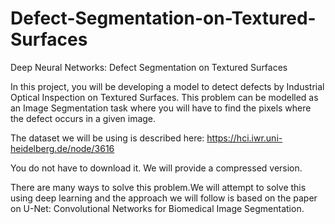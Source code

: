 # Defect-Segmentation-on-Textured-Surfaces
Deep Neural Networks: Defect Segmentation on Textured Surfaces

In this project, you will be developing a model to detect defects by Industrial Optical Inspection on Textured Surfaces. This problem can be modelled as an Image Segmentation task where you will have to find the pixels where the defect occurs in a given image.

The dataset we will be using is described here:
https://hci.iwr.uni-heidelberg.de/node/3616

You do not have to download it. We will provide a compressed version.

There are many ways to solve this problem.We will attempt to solve this using deep learning and the approach we will follow is based on the paper on U-Net: Convolutional Networks for Biomedical Image Segmentation.
